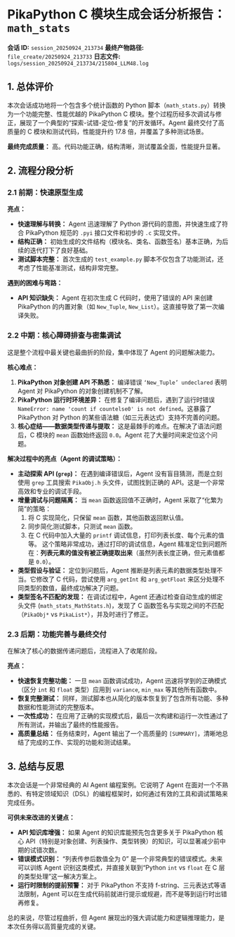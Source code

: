 # PikaPython C 模块生成会话分析报告：`math_stats`

**会话 ID:** `session_20250924_213734`
**最终产物路径:** `file_create/20250924_213733`
**日志文件:** `logs/session_20250924_213734/215804_LLM48.log`

## 1. 总体评价

本次会话成功地将一个包含多个统计函数的 Python 脚本（`math_stats.py`）转换为一个功能完整、性能优越的 PikaPython C 模块。整个过程历经多次调试与修正，展现了一个典型的“探索-试错-定位-修复”的开发循环。Agent 最终交付了高质量的 C 模块和测试代码，性能提升约 17.8 倍，并覆盖了多种测试场景。

**最终完成质量：** 高。代码功能正确，结构清晰，测试覆盖全面，性能提升显著。

## 2. 流程分段分析

### 2.1 前期：快速原型生成

**亮点：**
*   **快速理解与转换：** Agent 迅速理解了 Python 源代码的意图，并快速生成了符合 PikaPython 规范的 `.pyi` 接口文件和初步的 `.c` 实现文件。
*   **结构正确：** 初始生成的文件结构（模块名、类名、函数签名）基本正确，为后续的迭代打下了良好基础。
*   **测试脚本完整：** 首次生成的 `test_example.py` 脚本不仅包含了功能测试，还考虑了性能基准测试，结构非常完整。

**遇到的困难与弯路：**
*   **API 知识缺失：** Agent 在初次生成 C 代码时，使用了错误的 API 来创建 PikaPython 的内置对象（如 `New_Tuple`, `New_List`）。这直接导致了第一次编译失败。

### 2.2 中期：核心障碍排查与密集调试

这是整个流程中最关键也最曲折的阶段，集中体现了 Agent 的问题解决能力。

**核心难点：**
1.  **PikaPython 对象创建 API 不熟悉：** 编译错误 `‘New_Tuple’ undeclared` 表明 Agent 对 PikaPython 的对象创建机制不了解。
2.  **PikaPython 运行时环境差异：** 在修复了编译问题后，遇到了运行时错误 `NameError: name 'count if countelse0' is not defined`。这暴露了 PikaPython 对 Python 的某些语法糖（如三元表达式）支持不完善的问题。
3.  **核心症结——数据类型传递与提取：** 这是最棘手的难点。在解决了语法问题后，C 模块的 `mean` 函数始终返回 `0.0`。Agent 花了大量时间来定位这个问题。

**解决过程中的亮点（Agent 的调试策略）：**
*   **主动探索 API (`grep`)：** 在遇到编译错误后，Agent 没有盲目猜测，而是立刻使用 `grep` 工具搜索 `PikaObj.h` 头文件，试图找到正确的 API。这是一个非常高效和专业的调试手段。
*   **增量调试与问题隔离：** 当 `mean` 函数返回值不正确时，Agent 采取了“化繁为简”的策略：
    1.  将 C 实现简化，只保留 `mean` 函数，其他函数返回默认值。
    2.  同步简化测试脚本，只测试 `mean` 函数。
    3.  在 C 代码中加入大量的 `printf` 调试信息，打印列表长度、每个元素的值等。
    这个策略非常成功，通过打印的调试信息，Agent 精准定位到问题所在：**列表元素的值没有被正确提取出来**（虽然列表长度正确，但元素值都是 `0.0`）。
*   **类型假设与验证：** 定位到问题后，Agent 推断是列表元素的数据类型处理不当。它修改了 C 代码，尝试使用 `arg_getInt` 和 `arg_getFloat` 来区分处理不同类型的数值，最终成功解决了问题。
*   **类型签名不匹配的发现：** 在调试过程中，Agent 还通过检查自动生成的绑定头文件 (`math_stats_MathStats.h`)，发现了 C 函数签名与实现之间的不匹配（`PikaObj*` vs `PikaList*`），并及时进行了修正。

### 2.3 后期：功能完善与最终交付

在解决了核心的数据传递问题后，流程进入了收尾阶段。

**亮点：**
*   **快速恢复完整功能：** 一旦 `mean` 函数调试成功，Agent 迅速将学到的正确模式（区分 `int` 和 `float` 类型）应用到 `variance`, `min_max` 等其他所有函数中。
*   **恢复完整测试：** 同样，测试脚本也从简化的版本恢复到了包含所有功能、多种数据和性能测试的完整版本。
*   **一次性成功：** 在应用了正确的实现模式后，最后一次构建和运行一次性通过了所有测试，并输出了最终的性能报告。
*   **高质量总结：** 任务结束时，Agent 输出了一个高质量的 `[SUMMARY]`，清晰地总结了完成的工作、实现的功能和测试结果。

## 3. 总结与反思

本次会话是一个非常经典的 AI Agent 编程案例。它说明了 Agent 在面对一个不熟悉的、有特定领域知识（DSL）的编程框架时，如何通过有效的工具和调试策略来完成任务。

**可供未来改进的关键点：**
*   **API 知识库增强：** 如果 Agent 的知识库能预先包含更多关于 PikaPython 核心 API（特别是对象创建、列表操作、类型转换）的知识，可以显著减少前中期的试错次数。
*   **错误模式识别：** “列表传参后数值全为 0” 是一个非常典型的错误模式。未来可以训练 Agent 识别这类模式，并直接关联到“Python `int` vs `float` 在 C 层的类型处理”这一解决方案上。
*   **运行时限制的提前预警：** 对于 PikaPython 不支持 f-string、三元表达式等语法限制，Agent 可以在生成代码前就进行提示或规避，而不是等到运行时出错再修复。

总的来说，尽管过程曲折，但 Agent 展现出的强大调试能力和逻辑推理能力，是本次任务得以高質量完成的关键。
